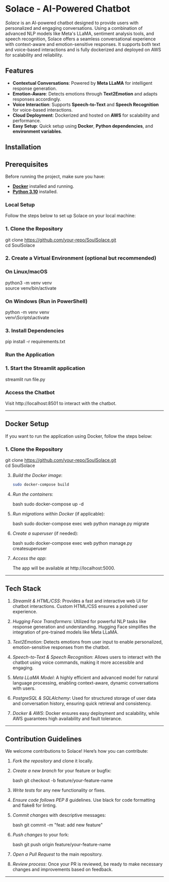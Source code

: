 

# Solace - AI-Powered Chatbot

*Solace* is an AI-powered chatbot designed to provide users with personalized and engaging conversations. Using a combination of advanced NLP models like Meta's LLaMA, sentiment analysis tools, and speech recognition, Solace offers a seamless conversational experience with context-aware and emotion-sensitive responses. It supports both text and voice-based interactions and is fully dockerized and deployed on AWS for scalability and reliability.

## Features
- **Contextual Conversations**: Powered by **Meta LLaMA** for intelligent response generation.
- **Emotion-Aware**: Detects emotions through **Text2Emotion** and adapts responses accordingly.
- **Voice Interaction**: Supports **Speech-to-Text** and **Speech Recognition** for voice-based interactions.
- **Cloud Deployment**: Dockerized and hosted on **AWS** for scalability and performance.
- **Easy Setup**: Quick setup using **Docker**, **Python dependencies**, and **environment variables**.


## Installation

## Prerequisites  
Before running the project, make sure you have:  
- **[Docker](https://docs.docker.com/get-docker/)** installed and running.  
- **[Python 3.10](https://www.python.org/downloads/)** installed. 

### Local Setup
Follow the steps below to set up Solace on your local machine:

###  1. Clone the Repository  
git clone https://github.com/your-repo/SoulSolace.git  
cd SoulSolace  

###  2. Create a Virtual Environment (optional but recommended)  

###  On Linux/macOS  
python3 -m venv venv  
source venv/bin/activate  

###  On Windows (Run in PowerShell)  
python -m venv venv  
venv\Scripts\activate  

###  3. Install Dependencies  
pip install -r requirements.txt  

###  Run the Application  

###  1. Start the Streamlit application  
streamlit run file.py  

###  Access the Chatbot

Visit http://localhost:8501 to interact with the chatbot.

---

## Docker Setup

If you want to run the application using Docker, follow the steps below:

###  1. Clone the Repository  
git clone https://github.com/your-repo/SoulSolace.git  
cd SoulSolace 


3. *Build the Docker image*:

   ```bash
   sudo docker-compose build
   ```

4. *Run the containers*:

   bash
   sudo docker-compose up -d
   

5. *Run migrations within Docker* (if applicable):

   bash
   sudo docker-compose exec web python manage.py migrate
   

6. *Create a superuser* (if needed):

   bash
   sudo docker-compose exec web python manage.py createsuperuser
   

7. *Access the app*:

   The app will be available at http://localhost:5000.

---

## Tech Stack

1. *Streamlit & HTML/CSS*: Provides a fast and interactive web UI for chatbot interactions. Custom HTML/CSS ensures a polished user experience.
   
2. *Hugging Face Transformers*: Utilized for powerful NLP tasks like response generation and understanding. Hugging Face simplifies the integration of pre-trained models like Meta LLaMA.

3. *Text2Emotion*: Detects emotions from user input to enable personalized, emotion-sensitive responses from the chatbot.

4. *Speech-to-Text & Speech Recognition*: Allows users to interact with the chatbot using voice commands, making it more accessible and engaging.

5. *Meta LLaMA Model*: A highly efficient and advanced model for natural language processing, enabling context-aware, dynamic conversations with users.

6. *PostgreSQL & SQLAlchemy*: Used for structured storage of user data and conversation history, ensuring quick retrieval and consistency.

7. *Docker & AWS*: Docker ensures easy deployment and scalability, while AWS guarantees high availability and fault tolerance.

---

## Contribution Guidelines

We welcome contributions to Solace! Here’s how you can contribute:

1. *Fork the repository* and clone it locally.

2. *Create a new branch* for your feature or bugfix:

   bash
   git checkout -b feature/your-feature-name
   

3. *Write tests* for any new functionality or fixes.

4. *Ensure code follows PEP 8* guidelines. Use black for code formatting and flake8 for linting.

5. *Commit changes* with descriptive messages:

   bash
   git commit -m "feat: add new feature"
   

6. *Push changes* to your fork:

   bash
   git push origin feature/your-feature-name
   

7. *Open a Pull Request* to the main repository.

8. *Review process*: Once your PR is reviewed, be ready to make necessary changes and improvements based on feedback.

---

